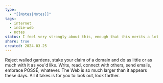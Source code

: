 ```yaml
---
type:
  - "[[Notes|Notes]]"
tags:
  - internet
  - indie-web
  - notes
status: I feel very strongly about this, enough that this merits a lot more words.
share: true
created: 2024-03-25
---
```


Reject walled gardens, stake your claim of a domain and do as little or as much with it as you'd like. Write, read, connect with others, send emails, embrace POSSE, whatever. The Web is so much larger than it appears these days. All it takes is for you to look out, look farther.

